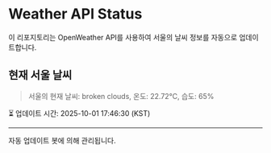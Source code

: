 
# Weather API Status

이 리포지토리는 OpenWeather API를 사용하여 서울의 날씨 정보를 자동으로 업데이트합니다.

## 현재 서울 날씨
> 서울의 현재 날씨: broken clouds, 온도: 22.72°C, 습도: 65%

⏳ 업데이트 시간: 2025-10-01 17:46:30 (KST)

---
자동 업데이트 봇에 의해 관리됩니다.
